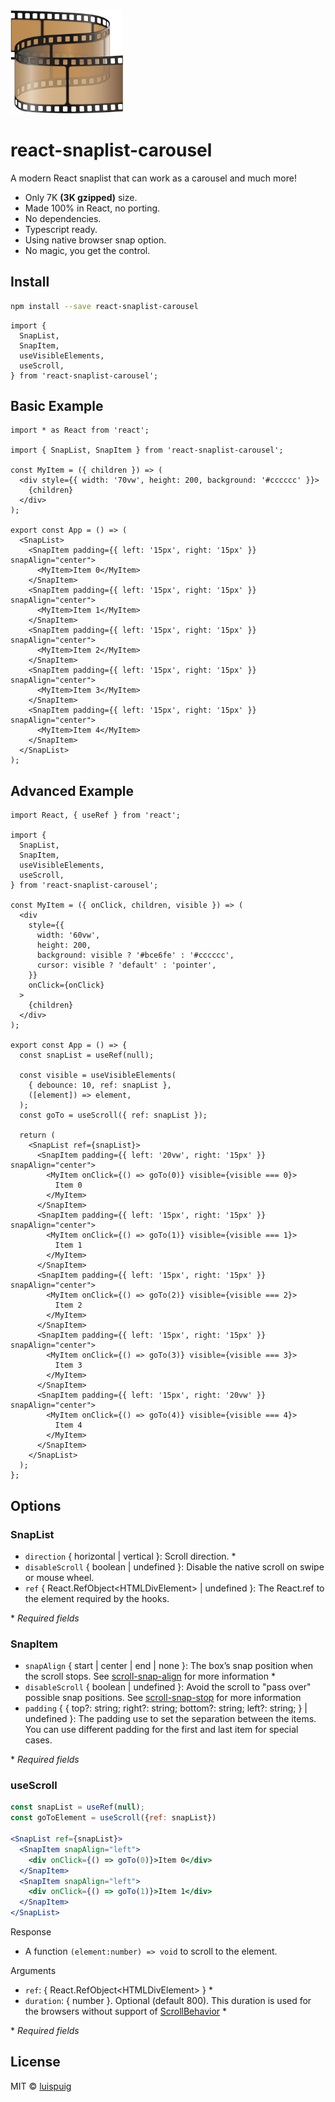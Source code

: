 <img alt="react-snaplist-carousel" src="readme/snaplist.png?raw=true" width="180px" />

# react-snaplist-carousel

A modern React snaplist that can work as a carousel and much more!

- Only 7K **(3K gzipped)** size.
- Made 100% in React, no porting.
- No dependencies.
- Typescript ready.
- Using native browser snap option.
- No magic, you get the control.

## Install

```bash
npm install --save react-snaplist-carousel
```

```tsx
import {
  SnapList,
  SnapItem,
  useVisibleElements,
  useScroll,
} from 'react-snaplist-carousel';
```

## Basic Example

```tsx
import * as React from 'react';

import { SnapList, SnapItem } from 'react-snaplist-carousel';

const MyItem = ({ children }) => (
  <div style={{ width: '70vw', height: 200, background: '#cccccc' }}>
    {children}
  </div>
);

export const App = () => (
  <SnapList>
    <SnapItem padding={{ left: '15px', right: '15px' }} snapAlign="center">
      <MyItem>Item 0</MyItem>
    </SnapItem>
    <SnapItem padding={{ left: '15px', right: '15px' }} snapAlign="center">
      <MyItem>Item 1</MyItem>
    </SnapItem>
    <SnapItem padding={{ left: '15px', right: '15px' }} snapAlign="center">
      <MyItem>Item 2</MyItem>
    </SnapItem>
    <SnapItem padding={{ left: '15px', right: '15px' }} snapAlign="center">
      <MyItem>Item 3</MyItem>
    </SnapItem>
    <SnapItem padding={{ left: '15px', right: '15px' }} snapAlign="center">
      <MyItem>Item 4</MyItem>
    </SnapItem>
  </SnapList>
);
```

## Advanced Example

```tsx
import React, { useRef } from 'react';

import {
  SnapList,
  SnapItem,
  useVisibleElements,
  useScroll,
} from 'react-snaplist-carousel';

const MyItem = ({ onClick, children, visible }) => (
  <div
    style={{
      width: '60vw',
      height: 200,
      background: visible ? '#bce6fe' : '#cccccc',
      cursor: visible ? 'default' : 'pointer',
    }}
    onClick={onClick}
  >
    {children}
  </div>
);

export const App = () => {
  const snapList = useRef(null);

  const visible = useVisibleElements(
    { debounce: 10, ref: snapList },
    ([element]) => element,
  );
  const goTo = useScroll({ ref: snapList });

  return (
    <SnapList ref={snapList}>
      <SnapItem padding={{ left: '20vw', right: '15px' }} snapAlign="center">
        <MyItem onClick={() => goTo(0)} visible={visible === 0}>
          Item 0
        </MyItem>
      </SnapItem>
      <SnapItem padding={{ left: '15px', right: '15px' }} snapAlign="center">
        <MyItem onClick={() => goTo(1)} visible={visible === 1}>
          Item 1
        </MyItem>
      </SnapItem>
      <SnapItem padding={{ left: '15px', right: '15px' }} snapAlign="center">
        <MyItem onClick={() => goTo(2)} visible={visible === 2}>
          Item 2
        </MyItem>
      </SnapItem>
      <SnapItem padding={{ left: '15px', right: '15px' }} snapAlign="center">
        <MyItem onClick={() => goTo(3)} visible={visible === 3}>
          Item 3
        </MyItem>
      </SnapItem>
      <SnapItem padding={{ left: '15px', right: '20vw' }} snapAlign="center">
        <MyItem onClick={() => goTo(4)} visible={visible === 4}>
          Item 4
        </MyItem>
      </SnapItem>
    </SnapList>
  );
};
```

## Options

### SnapList

- `direction` { horizontal | vertical }: Scroll direction. \*
- `disableScroll` { boolean | undefined }: Disable the native scroll on swipe or mouse wheel.
- `ref` { React.RefObject\<HTMLDivElement\> | undefined }: The React.ref to the element required by the hooks.

\* _Required fields_

### SnapItem

- `snapAlign` { start | center | end | none }: The box’s snap position when the scroll stops. See <a href="https://developer.mozilla.org/en-US/docs/Web/CSS/scroll-snap-align" target="_blank">scroll-snap-align</a> for more information \*
- `disableScroll` { boolean | undefined }: Avoid the scroll to "pass over" possible snap positions. See <a href="https://developer.mozilla.org/en-US/docs/Web/CSS/scroll-snap-stop" target="_blank">scroll-snap-stop</a> for more information
- `padding` { {
  top?: string;
  right?: string;
  bottom?: string;
  left?: string;
  } | undefined }: The padding use to set the separation between the items. You can use different padding for the first and last item for special cases.

\* _Required fields_

### useScroll

```jsx
const snapList = useRef(null);
const goToElement = useScroll({ref: snapList})

<SnapList ref={snapList}>
  <SnapItem snapAlign="left">
    <div onClick={() => goTo(0)}>Item 0</div>
  </SnapItem>
  <SnapItem snapAlign="left">
    <div onClick={() => goTo(1)}>Item 1</div>
  </SnapItem>
</SnapList>
```

Response

- A function `(element:number) => void` to scroll to the element.

Arguments

- `ref`: { React.RefObject\<HTMLDivElement\> } \*
- `duration`: { number }. Optional (default 800). This duration is used for the browsers without support of <a href="https://developer.mozilla.org/en-US/docs/Web/API/ScrollToOptions/behavior" target="_blank">ScrollBehavior</a> \*

\* _Required fields_

## License

MIT © [luispuig](https://github.com/luispuig)
